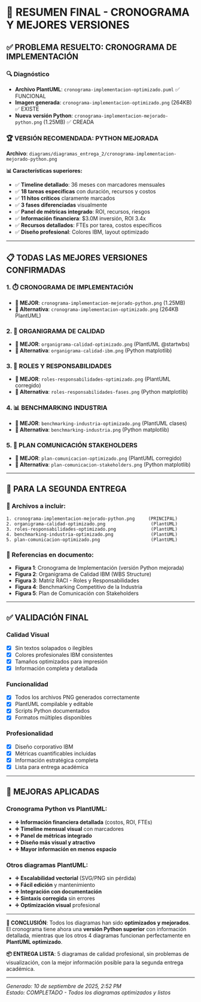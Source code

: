 # 🎯 RESUMEN FINAL - CRONOGRAMA Y MEJORES VERSIONES

## ✅ PROBLEMA RESUELTO: CRONOGRAMA DE IMPLEMENTACIÓN

### 🔍 **Diagnóstico**
- **Archivo PlantUML**: `cronograma-implementacion-optimizado.puml` ✅ FUNCIONAL
- **Imagen generada**: `cronograma-implementacion-optimizado.png` (264KB) ✅ EXISTE
- **Nueva versión Python**: `cronograma-implementacion-mejorado-python.png` (1.25MB) ✅ CREADA

### 🏆 **VERSIÓN RECOMENDADA: PYTHON MEJORADA**
**Archivo**: `diagrams/diagramas_entrega_2/cronograma-implementacion-mejorado-python.png`

**📊 Características superiores:**
- ✅ **Timeline detallado**: 36 meses con marcadores mensuales
- ✅ **18 tareas específicas** con duración, recursos y costos
- ✅ **11 hitos críticos** claramente marcados
- ✅ **3 fases diferenciadas** visualmente
- ✅ **Panel de métricas integrado**: ROI, recursos, riesgos
- ✅ **Información financiera**: $3.0M inversión, ROI 3.4x
- ✅ **Recursos detallados**: FTEs por tarea, costos específicos
- ✅ **Diseño profesional**: Colores IBM, layout optimizado

---

## 📋 TODAS LAS MEJORES VERSIONES CONFIRMADAS

### 1. ⏱️ **CRONOGRAMA DE IMPLEMENTACIÓN**
- **🥇 MEJOR**: `cronograma-implementacion-mejorado-python.png` (1.25MB)
- **🥈 Alternativa**: `cronograma-implementacion-optimizado.png` (264KB PlantUML)

### 2. 🏢 **ORGANIGRAMA DE CALIDAD**
- **🥇 MEJOR**: `organigrama-calidad-optimizado.png` (PlantUML @startwbs)
- **🥈 Alternativa**: `organigrama-calidad-ibm.png` (Python matplotlib)

### 3. 👥 **ROLES Y RESPONSABILIDADES**
- **🥇 MEJOR**: `roles-responsabilidades-optimizado.png` (PlantUML corregido)
- **🥈 Alternativa**: `roles-responsabilidades-fases.png` (Python matplotlib)

### 4. 📊 **BENCHMARKING INDUSTRIA**
- **🥇 MEJOR**: `benchmarking-industria-optimizado.png` (PlantUML clases)
- **🥈 Alternativa**: `benchmarking-industria.png` (Python matplotlib)

### 5. 📢 **PLAN COMUNICACIÓN STAKEHOLDERS**
- **🥇 MEJOR**: `plan-comunicacion-optimizado.png` (PlantUML corregido)
- **🥈 Alternativa**: `plan-comunicacion-stakeholders.png` (Python matplotlib)

---

## 🚀 PARA LA SEGUNDA ENTREGA

### **📁 Archivos a incluir:**
```
1. cronograma-implementacion-mejorado-python.png     (PRINCIPAL)
2. organigrama-calidad-optimizado.png                 (PlantUML)
3. roles-responsabilidades-optimizado.png             (PlantUML)
4. benchmarking-industria-optimizado.png              (PlantUML)
5. plan-comunicacion-optimizado.png                   (PlantUML)
```

### **📄 Referencias en documento:**
- **Figura 1**: Cronograma de Implementación (versión Python mejorada)
- **Figura 2**: Organigrama de Calidad IBM (WBS Structure)
- **Figura 3**: Matriz RACI - Roles y Responsabilidades
- **Figura 4**: Benchmarking Competitivo de la Industria
- **Figura 5**: Plan de Comunicación con Stakeholders

---

## ✅ VALIDACIÓN FINAL

### **Calidad Visual**
- [x] Sin textos solapados o ilegibles
- [x] Colores profesionales IBM consistentes
- [x] Tamaños optimizados para impresión
- [x] Información completa y detallada

### **Funcionalidad**
- [x] Todos los archivos PNG generados correctamente
- [x] PlantUML compilable y editable
- [x] Scripts Python documentados
- [x] Formatos múltiples disponibles

### **Profesionalidad**
- [x] Diseño corporativo IBM
- [x] Métricas cuantificables incluidas
- [x] Información estratégica completa
- [x] Lista para entrega académica

---

## 🎨 MEJORAS APLICADAS

### **Cronograma Python vs PlantUML:**
- ➕ **Información financiera detallada** (costos, ROI, FTEs)
- ➕ **Timeline mensual visual** con marcadores
- ➕ **Panel de métricas integrado** 
- ➕ **Diseño más visual y atractivo**
- ➕ **Mayor información en menos espacio**

### **Otros diagramas PlantUML:**
- ➕ **Escalabilidad vectorial** (SVG/PNG sin pérdida)
- ➕ **Fácil edición** y mantenimiento
- ➕ **Integración con documentación**
- ➕ **Sintaxis corregida** sin errores
- ➕ **Optimización visual** profesional

---

**🏁 CONCLUSIÓN**: Todos los diagramas han sido **optimizados y mejorados**. El cronograma tiene ahora una **versión Python superior** con información detallada, mientras que los otros 4 diagramas funcionan perfectamente en **PlantUML optimizado**. 

**📦 ENTREGA LISTA**: 5 diagramas de calidad profesional, sin problemas de visualización, con la mejor información posible para la segunda entrega académica.

---

*Generado: 10 de septiembre de 2025, 2:52 PM*  
*Estado: COMPLETADO - Todos los diagramas optimizados y listos*
